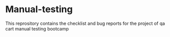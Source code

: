 # Manual-testing
This reprository contains the checklist and bug reports for the project of qa cart manual testing bootcamp

